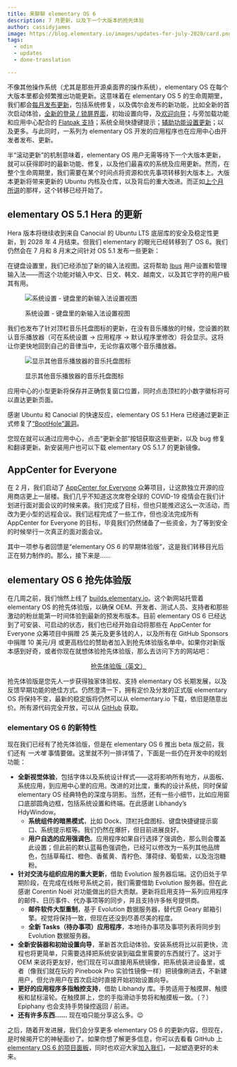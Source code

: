 ```yaml
---
title: 来聊聊 elementary OS 6
description: 7 月更新，以及下一个大版本的抢先体验
author: cassidyjames
image: https://blog.elementary.io/images/updates-for-july-2020/card.png
tags:
  - odin
  - updates
  - done-translation

---
```


不像其他操作系统（尤其是那些开源桌面界的操作系统），elementary OS 在每个大版本里都会频繁推出功能更新。这意味着在 elementary OS 5 的生命周期里，我们都会[每月发布更新](https://blog.elementary.io/tags/#updates)，包括系统修复，以及偶尔会发布的新功能，比如全新的首次启动体验，[全新的登录 / 锁屏界面](https://blog.elementary.io/say-hello-to-the-new-greeter/)，初始设置向导，及[欢迎向导](https://blog.elementary.io/get-settled-into-elementary-os-with-onboarding/)；与旁加载功能和应用中心配合的 [Flatpak 支持](https://blog.elementary.io/updates-for-october-2019/)；系统全局快捷键提示；[辅助功能设置更新](https://blog.elementary.io/accessibility-features-are-just-features/)；以及更多。与此同时，一系列为 elementary OS 开发的应用程序也在应用中心由开发者发布、更新。

半“滚动更新”的机制意味着，elementary OS 用户无需等待下一个大版本更新，就可以获得即时的最新功能、修复，以及他们最喜欢的系统及应用更新。然而，在整个生命周期里，我们需要在某个时间点将资源和优先事项转移到大版本上。大版本更新将带来更新的 Ubuntu 内核及仓库，以及背后的重大改进。而正如[上个月所讲](https://blog.elementary.io/updates-for-june-2020/)的那样，这个转移已经开始了。

## elementary OS 5.1 Hera 的更新

Hera 版本将继续收到来自 Canocial 的 Ubuntu LTS 底层库的安全及稳定性更新，到 2028 年 4 月结束。但我们 elementary 的眼光已经转移到了 OS 6。我们仍然会在 7 月和 8 月末之间针对 OS 5.1 发布一些更新：

在键盘设置里，我们已经添加了新的输入法视图。这将帮助 [Ibus](https://en.wikipedia.org/wiki/Intelligent_Input_Bus) 用户设置和管理输入法——而这个功能对输入中文、日文、韩文、越南文，以及其它字符的用户极其有用。

<figure markdown="1">

![系统设置 - 键盘里的新输入法设置视图](https://blog.elementary.io/images/updates-for-july-2020/input-method@2x.png)

<figcaption>系统设置 - 键盘里的新输入法设置视图</figcaption>
</figure>


我们也发布了针对顶栏音乐托盘图标的更新，在没有音乐播放的时候，您设置的默认音乐播放器（可在系统设置 → 应用程序 → 默认程序里修改）将会显示。这将让你更快地回到自己的音律当中，无论你喜欢哪个音乐播放器。

<figure class="card" markdown="1">

![显示其他音乐播放器的音乐托盘图标](https://blog.elementary.io/images/updates-for-july-2020/music-indicator@2x.png)

<figcaption>显示其他音乐播放器的音乐托盘图标</figcaption>
</figure>


应用中心的小型更新将保存并正确恢复窗口位置，同时点击顶栏的小数字徽标将可以直达更新页面。

感谢 Ubuntu 和 Canocial 的快速反应，elementary OS 5.1 Hera 已经通过更新正式修复了[“BootHole”漏洞](https://eclypsium.com/2020/07/29/theres-a-hole-in-the-boot/)。

您现在就可以通过应用中心，点击“更新全部”按钮获取这些更新，以及 bug 修复和翻译更新。新安装用户也可以下载 elementary OS 5.1.7 的更新镜像。

## AppCenter for Everyone

在 2 月，我们启动了 [AppCenter for Everyone](https://blog.elementary.io/appcenter-for-everyone/) 众筹项目，让这款独立开源的应用商店更上一层楼。我们几乎不知道这次席卷全球的 COVID-19 疫情会在我们计划进行面对面会议的时候来袭。我们完成了目标，但也只能推迟这么一次活动，而改为更小型的远程会议。我们远程完成了一些工作，但也没法完成所有 AppCenter for Everyone 的目标，毕竟我们仍然储备了一些资金，为了等到安全的时候举行一次真正的面对面会议。

其中一项参与者回馈是“elementary OS 6 的早期体验版”，这是我们转移目光后正在努力制作的。那么，接下来是……

## elementary OS 6 抢先体验版

在几周之前，我们悄然上线了 [builds.elementary.io](https://builds.elementary.io)。这个新网站托管着 elementary OS 的抢先体验版，以确保 OEM、开发者、测试人员、支持者和那些激动的粉丝能第一时间体验到最新的预发布版本。目前 elementary OS 6 已经达到了可安装、可启动的状态，我们也已经开始自动将那些在 AppCenter for Everyone 众筹项目中捐赠 25 美元及更多钱的人，以及所有在 GitHub Sponsors 中捐赠 10 美元/月 或更高档位的赞助者加入到抢先体验版名单中。如果你对新版本感到好奇，或者你现在就想体验抢先体验版，那么去访问下方的网站吧：

<div style="text-align: center">
  <p><a rel="nofollow noopener noreferrer" target="_blank" href="https://builds.elementary.io" class="button">抢先体验版（英文）</a></p>
</div>

抢先体验版是您先人一步获得独家体验权、支持 elementary OS 长期发展，以及反馈早期功能的绝佳方式。仍然澄清一下，拥有定价及分发的正式版 elementary OS 将保持不变，最新的稳定版将仍然可以从 elementary.io 下载，依旧是随意出价。所有源代码完全开放，可以从 [GitHub](https://github.com/elementary) 获取。

### elementary OS 6 的新特性

现在我们已经有了抢先体验版，但是在 elementary OS 6 推出 beta 版之前，我们还有 *一大堆* 事情要做。这里就不列一排详情了，下面是一些仍在开发中的规划功能：

- **全新视觉体验**，包括字体以及系统设计样式——这将影响所有地方，从面板、系统应用，到应用中心里的应用。改进的对比度，重构的设计系统，同时保留 elementary OS 经典特色的深度与阴影。当然，还有一些小细节，比如应用窗口底部圆角边框，包括系统设置和终端。在此感谢 Libhandy’s HdyWindow。
  - **系统组件的暗黑模式**，比如 Dock、顶栏托盘图标、键盘快捷键提示窗口、系统提示框等。我们仍然在爆肝，但目前进展良好。
  - **用户自选的应用强调色**。应用程序如果自行选择了强调色，那么则会覆盖此设置；但此前的默认蓝莓色强调色，已经可以修改为一系列其他品牌色，包括草莓红、橙色、香蕉黄、青柠色、薄荷绿、葡萄紫，以及泡泡糖粉。
- **针对交流与组织应用的重大更新**，借助 Evolution 服务器后端。这仍旧处于早期阶段，在完成在线帐号系统之前，我们需要借助 Evolution 服务器。但在此感谢 Corentin Noël 对功能做出的巨大贡献。更新将启用支持一系列应用程序的邮件、日历事件、代办事项等的同步，并且支持许多帐号提供商。
  - **邮件软件大型重制**，基于 Evolution 数据服务器，替代原 Geary 邮箱引擎。视觉将保持一致，但现在还没到尽善尽美的程度。
  - **全新 Tasks（待办事项）应用程序**，本地待办事项及事项列表将同步到 Evolution 数据服务器。
- **全新安装器和初始设置向导**，革新首次启动体验。安装系统将比以前更快，流程也将更简单，只需要选择把系统安装到磁盘里需要的东西就行了。这对于 OEM 来说将更友好，他们现在可以直接用系统镜像，把系统装进设备里，或者（像我们就在玩的 Pinebook Pro 实验性镜像一样）把镜像刷进去，不新建用户，但允许用户在首次启动时直接开始初始设置向导。
- **更好的应用程序多指触控支持**，借助 Libhandy 库。手势适用于触摸屏、触摸板和鼠标滚轮。在触摸屏上，您的手指滑动手势将和触摸板一致。（？）Epiphany 也会支持手势操控返回 / 前进。
- **还有许多东西……** 现在咱只能分享这么多。😉

之后，随着开发进展，我们会分享更多 elementary OS 6 的更新内容，但现在，是时候揭开它的神秘面纱了。如果你想了解更多信息，你可以去看看 GitHub 上 [elementary OS 6 的项目面板](https://github.com/orgs/elementary/projects/55)，同时也欢迎大家[加入我们](https://elementary.io/get-involved)，一起塑造更好的未来。

